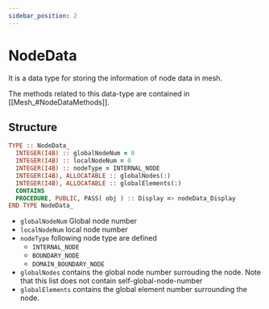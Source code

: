 ```yaml
---
sidebar_position: 2
---
```


# NodeData

It is a data type for storing the information of node data in mesh.

The methods related to this data-type are contained in [[Mesh_#NodeDataMethods]].

## Structure

```fortran
TYPE :: NodeData_
  INTEGER(I4B) :: globalNodeNum = 0
  INTEGER(I4B) :: localNodeNum = 0
  INTEGER(I4B) :: nodeType = INTERNAL_NODE
  INTEGER(I4B), ALLOCATABLE :: globalNodes(:)
  INTEGER(I4B), ALLOCATABLE :: globalElements(:)
  CONTAINS
  PROCEDURE, PUBLIC, PASS( obj ) :: Display => nodeData_Display
END TYPE NodeData_
```

- `globalNodeNum` Global node number
- `localNodeNum` local node number
- `nodeType` following node type are defined
  - `INTERNAL_NODE`
  - `BOUNDARY_NODE`
  - `DOMAIN_BOUNDARY_NODE`
- `globalNodes` contains the global node number surrouding the node. Note that this list does not contain self-global-node-number
- `globalElements` contains the global element number surrounding the node.
